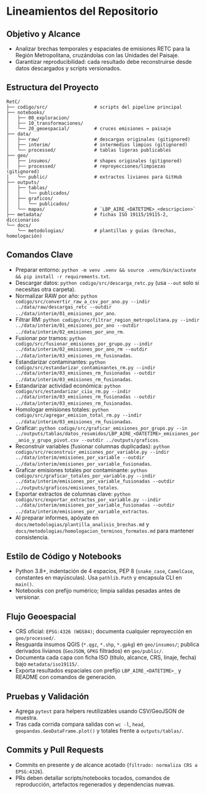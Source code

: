 # Lineamientos del Repositorio

## Objetivo y Alcance
- Analizar brechas temporales y espaciales de emisiones RETC para la Región Metropolitana, cruzándolas con las Unidades del Paisaje.
- Garantizar reproducibilidad: cada resultado debe reconstruirse desde datos descargados y scripts versionados.

## Estructura del Proyecto
```
RetC/
├── codigo/src/                 # scripts del pipeline principal
├── notebooks/
│   ├── 00_exploracion/
│   ├── 10_transformaciones/
│   └── 20_geoespacial/         # cruces emisiones ↔ paisaje
├── data/
│   ├── raw/                    # descargas originales (gitignored)
│   ├── interim/                # intermedios limpios (gitignored)
│   └── processed/              # tablas ligeras publicables
├── geo/
│   ├── insumos/                # shapes originales (gitignored)
│   ├── processed/              # reproyecciones/limpiezas (gitignored)
│   └── public/                 # extractos livianos para GitHub
├── outputs/
│   ├── tablas/
│   │   └── publicados/
│   ├── graficos/
│   │   └── publicados/
│   └── mapas/                  # `LBP_AIRE_<DATETIME>_<descripcion>`
├── metadata/                   # fichas ISO 19115/19115-2, diccionarios
└── docs/
    └── metodologias/           # plantillas y guías (brechas, homologación)
```

## Comandos Clave
- Preparar entorno: `python -m venv .venv && source .venv/bin/activate && pip install -r requirements.txt`.
- Descargar datos: `python codigo/src/descarga_retc.py` (usa `--out` solo si necesitas otra carpeta).
- Normalizar RAW por año: `python codigo/src/convertir_raw_a_csv_por_ano.py --indir ../data/raw/descargas_retc --outdir ../data/interim/01_emisiones_por_ano`.
- Filtrar RM: `python codigo/src/filtrar_region_metropolitana.py --indir ../data/interim/01_emisiones_por_ano --outdir ../data/interim/02_emisiones_por_ano_rm`.
- Fusionar por tramos: `python codigo/src/fusionar_emisiones_por_grupo.py --indir ../data/interim/02_emisiones_por_ano_rm --outdir ../data/interim/03_emisiones_rm_fusionadas`.
- Estandarizar contaminantes: `python codigo/src/estandarizar_contaminantes_rm.py --indir ../data/interim/03_emisiones_rm_fusionadas --outdir ../data/interim/03_emisiones_rm_fusionadas`.
- Estandarizar actividad económica: `python codigo/src/estandarizar_ciiu_rm.py --indir ../data/interim/03_emisiones_rm_fusionadas --outdir ../data/interim/03_emisiones_rm_fusionadas`.
- Homologar emisiones totales: `python codigo/src/agregar_emision_total_rm.py --indir ../data/interim/03_emisiones_rm_fusionadas`.
- Graficar: `python codigo/src/graficar_emisiones_por_grupo.py --in ../outputs/tablas/datos_resumidos/LBP_AIRE_<DATETIME>_emisiones_por_anio_y_grupo_pivot.csv --outdir ../outputs/graficos`.
- Reconstruir variables (fusionar columnas duplicadas): `python codigo/src/reconstruir_emisiones_por_variable.py --indir ../data/interim/emisiones_por_variable --outdir ../data/interim/emisiones_por_variable_fusionadas`.
- Graficar emisiones totales por contaminante: `python codigo/src/graficar_totales_por_variable.py --indir ../data/interim/emisiones_por_variable_fusionadas --outdir ../outputs/graficos/emisiones_totales`.
- Exportar extractos de columnas clave: `python codigo/src/exportar_extractos_por_variable.py --indir ../data/interim/emisiones_por_variable_fusionadas --outdir ../data/interim/emisiones_por_variable_extractos`.
- Al preparar informes, apóyate en `docs/metodologias/plantilla_analisis_brechas.md` y `docs/metodologias/homologacion_terminos_formatos.md` para mantener consistencia.

## Estilo de Código y Notebooks
- Python 3.8+, indentación de 4 espacios, PEP 8 (`snake_case`, `CamelCase`, constantes en mayúsculas). Usa `pathlib.Path` y encapsula CLI en `main()`.
- Notebooks con prefijo numérico; limpia salidas pesadas antes de versionar.

## Flujo Geoespacial
- CRS oficial: `EPSG:4326 (WGS84)`; documenta cualquier reproyección en `geo/processed/`.
- Resguarda insumos QGIS (`*.qgz`, `*.shp`, `*.gpkg`) en `geo/insumos/`; publica derivados livianos (`GeoJSON`, `GPKG` filtrados) en `geo/public/`.
- Documenta cada capa con ficha ISO (título, alcance, CRS, linaje, fecha) bajo `metadata/iso19115/`.
- Exporta resultados espaciales con prefijo `LBP_AIRE_<DATETIME>_` y README con comandos de generación.

## Pruebas y Validación
- Agrega `pytest` para helpers reutilizables usando CSV/GeoJSON de muestra.
- Tras cada corrida compara salidas con `wc -l`, `head`, `geopandas.GeoDataFrame.plot()` y totales frente a `outputs/tablas/`.

## Commits y Pull Requests
- Commits en presente y de alcance acotado (`filtrado: normaliza CRS a EPSG:4326`).
- PRs deben detallar scripts/notebooks tocados, comandos de reproducción, artefactos regenerados y dependencias nuevas.
